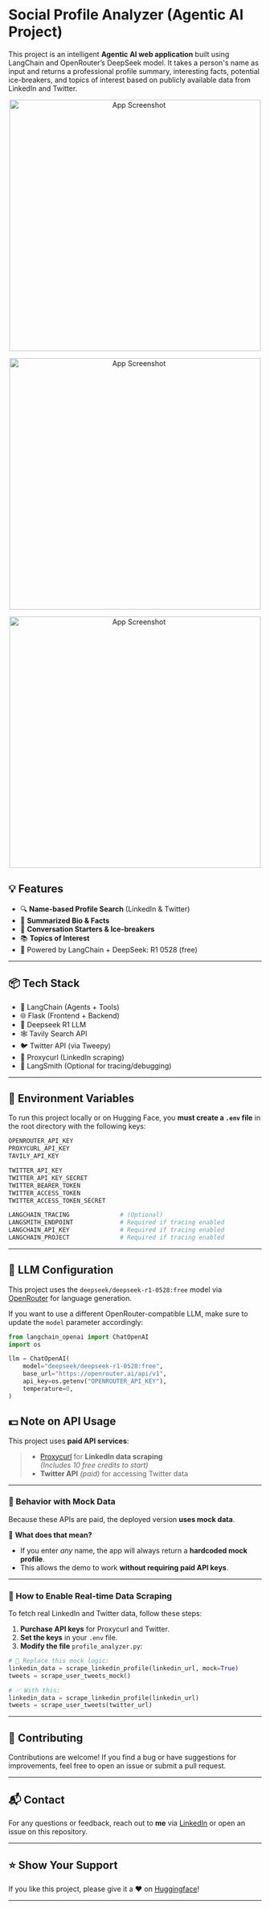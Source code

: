 
# Social Profile Analyzer (Agentic AI Project)

This project is an intelligent **Agentic AI web application** built using LangChain and OpenRouter’s DeepSeek model. It takes a person's name as input and returns a professional profile summary, interesting facts, potential ice-breakers, and topics of interest based on publicly available data from LinkedIn and Twitter.

<p align="center">
  <img src="https://github.com/user-attachments/assets/6c0dc4d3-97e1-4836-b511-43b02ef877ee" alt="App Screenshot" width="500"/>
</p>
<p align="center">
  <img src="https://github.com/user-attachments/assets/264e13e2-29fb-468e-9081-a70ef62d1277" alt="App Screenshot" width="500"/>
</p>
<p align="center">
  <img src="https://github.com/user-attachments/assets/5ac2a517-36b5-401d-a6d8-14ff353006ef" alt="App Screenshot" width="500"/>
</p>

## 💡 Features

- 🔍 **Name-based Profile Search** (LinkedIn & Twitter)
- 📄 **Summarized Bio & Facts**
- 💬 **Conversation Starters & Ice-breakers**
- 📚 **Topics of Interest**
- 🧠 Powered by LangChain + DeepSeek: R1 0528 (free)

---

## 📦 Tech Stack

- 🦜 LangChain (Agents + Tools)
- 🌐 Flask (Frontend + Backend)
- 🧠 Deepseek R1 LLM
- 🕸️ Tavily Search API
- 🐦 Twitter API (via Tweepy)
- 🔗 Proxycurl (LinkedIn scraping)
- 🧪 LangSmith (Optional for tracing/debugging)

---

## 🔐 Environment Variables

To run this project locally or on Hugging Face, you **must create a `.env` file** in the root directory with the following keys:

```bash
OPENROUTER_API_KEY
PROXYCURL_API_KEY
TAVILY_API_KEY

TWITTER_API_KEY
TWITTER_API_KEY_SECRET
TWITTER_BEARER_TOKEN
TWITTER_ACCESS_TOKEN
TWITTER_ACCESS_TOKEN_SECRET

LANGCHAIN_TRACING              # (Optional)
LANGSMITH_ENDPOINT             # Required if tracing enabled
LANGCHAIN_API_KEY              # Required if tracing enabled
LANGCHAIN_PROJECT              # Required if tracing enabled
```
---

## 🤖 LLM Configuration

This project uses the `deepseek/deepseek-r1-0528:free` model via [OpenRouter](https://openrouter.ai) for language generation.

If you want to use a different OpenRouter-compatible LLM, make sure to update the `model` parameter accordingly:

```python
from langchain_openai import ChatOpenAI
import os

llm = ChatOpenAI(
    model="deepseek/deepseek-r1-0528:free",  
    base_url="https://openrouter.ai/api/v1",
    api_key=os.getenv("OPENROUTER_API_KEY"),
    temperature=0,
)
```

## 💵 Note on API Usage

This project uses **paid API services**:
> - [Proxycurl](https://nubela.co/proxycurl/) for **LinkedIn data scraping**  
  *(Includes 10 free credits to start)*  
> - **Twitter API** *(paid)* for accessing Twitter data

---

### 🔄 Behavior with Mock Data

Because these APIs are paid, the deployed version **uses mock data**.

📝 **What does that mean?**

- If you enter *any* name, the app will always return a **hardcoded mock profile**.
- This allows the demo to work **without requiring paid API keys**.

---

### 🔧 How to Enable Real-time Data Scraping

To fetch real LinkedIn and Twitter data, follow these steps:

1. **Purchase API keys** for Proxycurl and Twitter.
2. **Set the keys** in your `.env` file.
3. **Modify the file** `profile_analyzer.py`:

```python
# 🔄 Replace this mock logic:
linkedin_data = scrape_linkedin_profile(linkedin_url, mock=True)
tweets = scrape_user_tweets_mock()

# ✅ With this:
linkedin_data = scrape_linkedin_profile(linkedin_url)
tweets = scrape_user_tweets(twitter_url)
```
---

## 🙌 Contributing

Contributions are welcome! If you find a bug or have suggestions for improvements, feel free to open an issue or submit a pull request.

---

## 📬 Contact

For any questions or feedback, reach out to **me** via [LinkedIn](https://www.linkedin.com/in/muhammad-hamza-azhar-996289314/) or open an issue on this repository.

---

## ⭐️ Show Your Support

If you like this project, please give it a ❤️ on [Huggingface](https://huggingface.co/spaces/mhamza-007/Social-Profile-Analyzer)!

---
